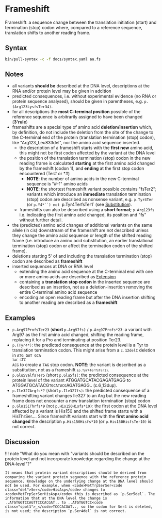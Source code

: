# Frameshift

<!-- ## Definition -->

Frameshift: a sequence change between the translation initiation (start) and termination (stop) codon where, compared to a reference sequence, translation shifts to another reading frame.

## Syntax

```sh exec="true"
bin/pull-syntax -c -f docs/syntax.yaml aa.fs
```

## Notes

- all variants **should be** described at the DNA level, descriptions at the RNA and/or protein level may be given in addition
- predicted consequences, i.e. without experimental evidence (no RNA or protein sequence analysed), should be given in parentheses, e.g. `p.(Arg123LysfsTer34)`.
- for all descriptions the **most C-terminal position** possible of the reference sequence is arbitrarily assigned to have been changed (**3'rule**)
- frameshifts are a special type of amino acid **deletion/insertion** which, by definition, do not include the deletion from the site of the change to the C-terminal end of the protein (translation termination (stop) codon), like "Arg123_Leu833del", nor the amino acid sequence inserted.
  - the description of a frameshift starts with the **first new** amino acid, this might not be first codon affected by the variant at the DNA level
  - the position of the translation termination (stop) codon in the new reading frame is calculated **starting** at the first amino acid changed by the frameshift (codon 1), and **ending** at the first stop codon encountered (Ter# or \*#)
    - **NOTE**: the number of amino acids in the new C-terminal sequence is "#-1" amino acids
    - **NOTE**: the shortest frameshift variant possible contains "fsTer2"; variants which introduce an **immediate** translation termination (stop) codon are described as nonsense variant, e.g. `p.Tyr4Ter` (or `p.Y4*``) not `p.Tyr4TerfsTer1` (see [Substitution](substitution.md)).
  - frameshifts can also be described using a **short format**; `p.Arg123fs` i.e. indicating the first amino acid changed, its position and "fs" without further detail.
- the (predicted) amino acid changes of additional variants on the same allele (in cis) downstream of the frameshift are not described unless they change the amino acid sequence or length of the shifted reading frame (i.e. introduce an amino acid substitution, an earlier translational termination (stop) codon or affect the termination codon of the shifted frame).
- deletions starting 5' of and including the translation termination (stop) codon are described as **frameshift**
- inserted sequences at DNA or RNA level
  - extending the amino acid sequence at the C-terminal end with one or more amino acids are described as [Extension](extension.md)
  - containing a **translation stop codon** in the inserted sequence are described as an insertion, not as a deletion-insertion removing the entire C-terminal amino acid sequence
  - encoding an open reading frame but after the DNA insertion shifting to another reading are described as a **frameshift**

## Examples

- `p.Arg97ProfsTer23` (**short** `p.Arg97fs)` / `p.Arg97Profs*23`: a variant with Arg97 as the first amino acid changed, shifting the reading frame, replacing it for a Pro and terminating at position Ter23.
- `p.(Tyr4*)`: the predicted consequence at the protein level is a Tyr to translation termination codon. This might arise from a `c.12delC` deletion in <code>ATG GAT GCA <code class="stop">TA</code><code
    class="del">C</code><code> </code><code class="stop">G</code>TC ACG</code> to create a <code class="stop">TAG</code> stop codon. **NOTE**: the variant is described as a substitution, not as a frameshift <code class="invalid">`(p.Tyr4TerfsTer1)`</code>.
- `p.Glu5ValfsTer5` (short `p.Glu5fs)`: the predicted consequence at the protein level of the variant ATGGATGCATACGAGATGAGG to ATGGATGCATACG<code class="spot1">TGCATACG</code>AGATGAGG.. (c.6_13dup).
- `p.Ile327Argfs*?` (short `p.Ile327fs)`: the predicted consequence of a frameshifting variant changes Ile327 to an Arg but the new reading frame does not encounter a new translation termination (stop) codon
- `p.Gln151Thrfs*9` (not `p.His150Hisfs*10)`: the first codon at the DNA level affected by a variant is His150 and the shifted frame starts with a HisThrSer.... Since frameshift variants start with the **first amino acid changed** the description `p.His150Hisfs*10` (or `p.His150HisfsTer10)` is not correct.

## Discussion

!!! note "What do you mean with "variants should be described on the protein level and not incorporate knowledge regarding the change at the DNA-level"?"

    It means that protein variant descriptions should be derived from comparing the variant protein sequence with the reference protein sequence. Knowledge on the underlying change at the DNA level should not be used. For example, when <code>MetTrpSerSer<code class="del">Ser</code>HisAsp</code> changes to <code>MetTrpSerSerHisAsp</code> this is described as `p.Ser5del`. The information that at the DNA level the change is ..ATGTGGTCCAGTTCCCACGAT.. to ..ATGTGGTCC<code class="spot1">_</code>TCCCACGAT.., so the codon for Ser4 is deleted, is not used; the description `p.Ser4del` is not correct.
